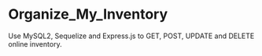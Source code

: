 # Organize_My_Inventory
Use MySQL2, Sequelize and Express.js to GET, POST, UPDATE and DELETE online inventory.
